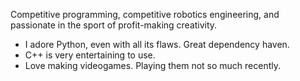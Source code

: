 Competitive programming, competitive robotics engineering, and passionate in the sport of profit-making creativity.
- I adore Python, even with all its flaws. Great dependency haven.
- C++ is very entertaining to use.
- Love making videogames. Playing them not so much recently.
